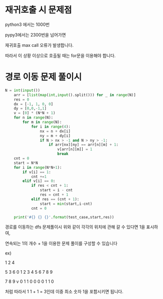 # 재귀호출 시 문제점

python3 에서는 1000번

pypy3에서는 2300번을 넘어가면

재귀호출 max call 오류가 발생합니다.

따라서 이 상황 이상으로 호출될 때는 for문을 이용해야 합니다.



# 경로 이동 문제 풀이시

```python
N = int(input())
    arr = [list(map(int,input().split())) for _ in range(N)]
    res = 0
    dx = [-1, 1, 0, 0]
    dy = [0,0,-1,1]
    v = [0] * (N*N + 1)
    for n in range(N):
        for m in range(N):
            for i in range(4):
                nx = n + dx[i]
                ny = m + dy[i]
                if N > nx > -1 and N > ny > -1:
                    if arr[nx][ny] == arr[n][m] + 1:
                        v[arr[n][m]] = 1
                        break
    cnt = 0
    start = N*N
    for i in range(N*N+1):
        if v[i] == 1:
            cnt +=1
        elif v[i] == 0:
            if res < cnt + 1:
                start = i - cnt
                res = cnt + 1
            elif res == (cnt + 1):
                start = min(start,i-cnt)
            cnt = 0

    print('#{} {} {}'.format(test_case,start,res))
```

경로를 이동하는  dfs 문제풀이시 위와 같이 각각의 위치에 관해 갈 수 있다면 1을 표시하여,

연속되는 1의 개수 + 1을 이용한 문제 풀이를 구성할 수 있습니다

ex)

1 2 4

5 3 6						     0	1	2	3	4	5	6	7	8	9

7 8 9						v   0	1	1	0	0	0	0	1	1	0	

처럼 따라서 1 1 + 1 = 3인데 이중 최소 숫자 1을 포함시키면 됩니다.